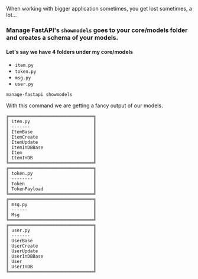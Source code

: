  When working with bigger application sometimes, you get lost sometimes, a lot...


### Manage FastAPI's **`showmodels`** goes to your **core/models** folder and creates a schema of your models.


#### Let's say we have 4 folders under my **core/models**

- `item.py`
- `token.py`
- `msg.py`
- `user.py`

```
manage-fastapi showmodels
```

With this command we are getting a fancy output of our models.

```
╔════════════════════════════════╗
║ item.py                        ║
║ -------                        ║
║ ItemBase                       ║
║ ItemCreate                     ║
║ ItemUpdate                     ║
║ ItemInDBBase                   ║
║ Item                           ║
║ ItemInDB                       ║
╚════════════════════════════════╝
╔════════════════════════════════╗
║ token.py                       ║
║ --------                       ║
║ Token                          ║
║ TokenPayload                   ║
╚════════════════════════════════╝
╔════════════════════════════════╗
║ msg.py                         ║
║ ------                         ║
║ Msg                            ║
╚════════════════════════════════╝
╔════════════════════════════════╗
║ user.py                        ║
║ -------                        ║
║ UserBase                       ║
║ UserCreate                     ║
║ UserUpdate                     ║
║ UserInDBBase                   ║
║ User                           ║
║ UserInDB                       ║
╚════════════════════════════════╝
```
